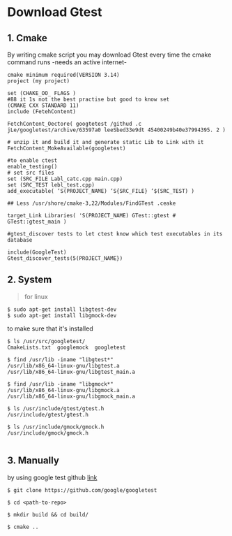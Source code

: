 # Download Gtest

## 1. Cmake 

By writing cmake script you may download Gtest every time the cmake command runs -needs an active internet-

```
cmake minimum required(VERSION 3.14)
project (my project) 

set (CHAKE_OO_ FLAGS ) 
#88 it 1s not the best practise but good to know set 
(CMAKE CXX STANDARD 11) 
include (FetehContent) 

FetchContent_Oectore( googtetest /githud .c jLe/googletest/archive/63597a0 leeSbed33e9dt 45400249b40e37994395. 2 ) 

# unzip it and build it and generate static Lib to Link with it 
FetchContent_MokeAvailable(googletest) 

#to enable ctest 
enable_testing() 
# set src files 
set (SRC_FILE Labl_catc.cpp main.cpp) 
set (SRC_TEST lebl_test.cpp) 
add_executable( ‘S(PROJECT_NAME) ‘S{SRC_FILE} ‘$(SRC_TEST) )

## Less /usr/shore/cmake-3,22/Modules/FindGTest .ceake 

target_Link Libraries( 'S(PROJECT_NAME) GTest::gtest # GTest::gtest_main ) 

#gtest_discover tests to let ctest know which test executables in its database 

include(GoogleTest)
Gtest_discover_tests(5(PROJECT_NAME})

```


## 2. System

> for linux

```
$ sudo apt-get install libgtest-dev
$ sudo apt-get install libgmock-dev

```
to make sure that it's installed

```
$ ls /usr/src/googletest/
CmakeLists.txt  googlemock  googletest

$ find /usr/lib -iname "libgtest*"
/usr/lib/x86_64-linux-gnu/libgtest.a
/usr/lib/x86_64-linux-gnu/libgtest_main.a

$ find /usr/lib -iname "libgmock*"
/usr/lib/x86_64-linux-gnu/libgmock.a
/usr/lib/x86_64-linux-gnu/libgmock_main.a

$ ls /usr/include/gtest/gtest.h
/usr/include/gtest/gtest.h

$ ls /usr/include/gmock/gmock.h
/usr/include/gmock/gmock.h


```


## 3. Manually

by using google test github [link](https://github.com/google/googletest)

```
$ git clone https://github.com/google/googletest

$ cd <path-to-repo>

$ mkdir build && cd build/

$ cmake .. 